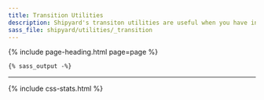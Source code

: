 ```yaml
---
title: Transition Utilities
description: Shipyard's transiton utilities are useful when you have interactive elements that would benefit from smooth transitions as it changes state.
sass_file: shipyard/utilities/_transition
---
```


{% include page-heading.html page=page %}

```css
{% sass_output -%}
```

---

{% include css-stats.html %}
